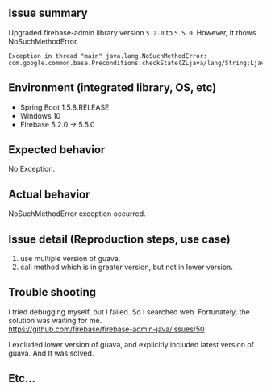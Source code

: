 ## Issue summary
Upgraded firebase-admin library version `5.2.0` to `5.5.0`.
However, It thows NoSuchMethodError.
````
Exception in thread "main" java.lang.NoSuchMethodError: com.google.common.base.Preconditions.checkState(ZLjava/lang/String;Ljava/lang/Object;)V
````

## Environment (integrated library, OS, etc)
- Spring Boot 1.5.8.RELEASE
- Windows 10
- Firebase 5.2.0 -> 5.5.0

## Expected behavior
No Exception.

## Actual behavior
NoSuchMethodError exception occurred.

## Issue detail (Reproduction steps, use case)
1. use multiple version of guava.
2. call method which is in greater version, but not in lower version.

## Trouble shooting
I tried debugging myself, but I failed. So I searched web. 
Fortunately, the solution was waiting for me.  
https://github.com/firebase/firebase-admin-java/issues/50

I excluded lower version of guava, and explicitly included latest version of guava.
And It was solved.

## Etc...